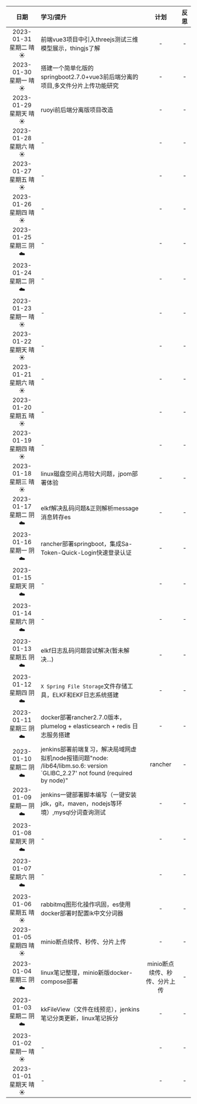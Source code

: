 |           日期            | 学习/提升                                                                                                     |        计划         | 反思  |
|:-----------------------:|:----------------------------------------------------------------------------------------------------------|:-----------------:|:---:|
| 2023-01-31 星期二 晴 ☀️️️️  | 前端vue3项目中引入threejs测试三维模型展示，thingjs了解                                                                      |         -         |  -  |
| 2023-01-30 星期一 晴 ☀️️️️  | 搭建一个简单化版的springboot2.7.0+vue3前后端分离的项目,多文件分片上传功能研究                                                         |         -         |  -  |
| 2023-01-29 星期天 晴 ☀️️️️  | ruoyi前后端分离版项目改造                                                                                           |         -         |  -  |
| 2023-01-28 星期六 晴 ☀️️️️  | -                                                                                                         |         -         |  -  |
| 2023-01-27 星期五 晴 ☀️️️️  | -                                                                                                         |         -         |  -  |
| 2023-01-26 星期四 晴 ☀️️️️  | -                                                                                                         |         -         |  -  |
| 2023-01-25 星期三 阴 ☁️️️️️ | -                                                                                                         |         -         |  -  |
| 2023-01-24 星期二 阴 ☁️️️️️ | -                                                                                                         |         -         |  -  |
| 2023-01-23 星期一 晴 ☀️️️️  | -                                                                                                         |         -         |  -  |
| 2023-01-22 星期天 晴 ☀️️️️  | -                                                                                                         |         -         |  -  |
| 2023-01-21 星期六 晴 ☀️️️️  | -                                                                                                         |         -         |  -  |
| 2023-01-20 星期五 晴 ☀️️️️  | -                                                                                                         |         -         |  -  |
| 2023-01-19 星期四 晴 ☀️️️️  | -                                                                                                         |         -         |  -  |
| 2023-01-18 星期三 晴 ☀️️️️  | linux磁盘空间占用较大问题，jpom部署体验                                                                                  |         -         |  -  |
| 2023-01-17 星期二 阴 ☁️️️️  | elkf解决乱码问题&正则解析message消息转存es                                                                              |         -         |  -  |
| 2023-01-16 星期一 阴 ☁️️️️  | rancher部署springboot，集成Sa-Token-Quick-Login快速登录认证                                                          |         -         |  -  |
| 2023-01-15 星期天 阴 ☁️️️️  | -                                                                                                         |         -         |  -  |
| 2023-01-14 星期六 阴 ☁️️️️  | -                                                                                                         |         -         |  -  |
| 2023-01-13 星期五 阴 ☁️️️️  | elkf日志乱码问题尝试解决(暂未解决...)                                                                                   |         -         |  -  |
| 2023-01-12 星期四 阴 ☁️️️️  | `X Spring File Storage`文件存储工具，ELKF和EKF日志系统搭建                                                              |         -         |  -  |
| 2023-01-11 星期三 阴 ☁️️️️  | docker部署rancher2.7.0版本，plumelog + elasticsearch + redis 日志服务搭建                                            |         -         |  -  |
| 2023-01-10 星期二 阴 ☁️️️️  | jenkins部署前端复习，解决局域网虚拟机node报错问题"node: /lib64/libm.so.6: version `GLIBC_2.27' not found (required by node)" |      rancher      |  -  |
| 2023-01-09 星期一 阴 ☁️️️️  | jenkins一键部署脚本编写（一键安装jdk，git，maven，nodejs等环境）,mysql分词查询测试                                                  |         -         |  -  |
| 2023-01-08 星期天 阴 ☁️️️️  | -                                                                                                         |         -         |  -  |
| 2023-01-07 星期六 阴 ☁️️️️  | -                                                                                                         |         -         |  -  |
| 2023-01-06 星期五 晴 ☀️️️️  | rabbitmq图形化操作巩固，es使用docker部署时配置ik中文分词器                                                                    |         -         |  -  |
| 2023-01-05 星期四 晴 ☀️️️️  | minio断点续传、秒传、分片上传                                                                                         |         -         |  -  |
| 2023-01-04 星期三 阴 ☁️️️️  | linux笔记整理，minio新版docker-compose部署                                                                         | minio断点续传、秒传、分片上传 |  -  |
| 2023-01-03 星期二 阴 ☁️️️️  | kkFileView（文件在线预览），jenkins笔记分类更新，linux笔记拆分                                                                |         -         |  -  |
| 2023-01-02 星期一 晴 ☀️️️️️ | -                                                                                                         |         -         |  -  |
| 2023-01-01 星期天 晴 ☀️️️️️ | -                                                                                                         |         -         |  -  |
